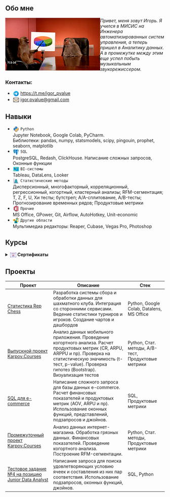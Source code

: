 ## Обо мне 
<img align="right" src="images/monkeys.gif" style="float: left; margin-left: 30; margin-bottom: 30;" width="300">
<i>Привет, меня зовут Игорь. Я учился в МИСИС на Инженера автоматизированных систем управления, а теперь пришел в Аналитику данных. А в промежутке между этим еще успел побыть музыкальным звукорежиссером.</i>

### Контакты:
*  <img src="images/icons/tg.png" align="absmiddle" width="20"> https://t.me/igor_pvalue
*  <img src="images/icons/mail.png" align="absmiddle" width="20"> igor.pvalue@gmail.com

## Навыки

* <img src="images/icons/python2.png" align="absmiddle" width="20"> `Python` <br>
Jupyter Notebook, Google Colab, PyCharm. <br>
Библиотеки: pandas, numpy, statsmodels, scipy, pingouin, prophet, seaborn, matplotlib <br>
* <img src="images/icons/sql.png" align="absmiddle" width="20"> `SQL` <br>
PostgreSQL, Redash, ClickHouse. Написание сложных запросов, Оконные функции <br>
* <img src="images/icons/BI2.png" align="absmiddle" width="20"> `BI-системы` <br>
Tableau, DataLens, Looker <br>
* <img src="images/icons/stats.png" align="absmiddle" width="20"> `Статистические методы` <br>
Дисперсионный, многофакторный, корреляционный, регрессионный, когортный, кластерный анализы; RFM-сегментация; T, Z, F, U, Хи тесты; бутстреп; A/A-сплитование, A/B-тесты; Прогнозирование временных рядов; Продуктовые метрики <br>
* <img src="images/icons/pc.png" align="absmiddle" width="20"> `Прочие` <br>
MS Office, GPower, Git, Airflow, AutoHotkey, Unit-economic<br> 
* <img src="images/icons/multimedia.png" align="absmiddle" width="20"> `Другие области` <br>
Мультимедиа редакторы: Reaper, Cubase, Vegas Pro, Photoshop <br>

## Курсы 
<details>	
 <summary><b><img src="images/icons/diplom.png" align="absmiddle" width="20"> Сертификаты </b></summary>

<img src="images/DA.jpg" alt="sert1" width="400"> <img src="images/SQL.jpg" alt="sert2" width="400"> 
<img src="images/BI.jpg" alt="sert3" width="400"> <img src="images/Stats.jpg" alt="sert4" width="400"> 
</details>	

## Проекты

| Проект | Описание | Стек |
|----------------|-----------------|-----------------|
|[Статистика Rep Chess](https://github.com/igor-turkin/repchess-project)|Разработка системы сбора и обработки данных для шахматного клуба. Интеграция со сторонними сервисами. Ведение статистики турниров и игроков. Создание чартов и дашбордов|Python, Google Colab, Datalens, MS Office|
|[Выпускной проект Karpov.Courses](https://github.com/igor-turkin/karpov_exam)|Анализ данных мобильного приложения. Проведение когортного анализа. Расчет продуктовых метрик (CR, ARPU, ARPPU и пр). Проверка на статистическую значимость (t-тест, p-value). Проверка гипотез (Bootstrap). Визуализация тестов|Python, Стат. методы, A/B-тест, Продуктовые метрики|
|[SQL для e-commerce](https://github.com/igor-turkin/prod-tasks_1)|Написание сложного запроса для базы данных e-commerce. Расчет финансовых показателей и продуктовых метрик (AOV, ARPU и пр). Использование оконных функций, представлений, подзапросов и джойнов.|SQL, Продуктовые метрики|
|[Промежуточный проект Karpov.Courses](https://github.com/igor-turkin/first_project)|Анализ данных интернет-магазина. Обработка грязных данных. Финансовых показателей. Проведение когортного анализа. Построение RFM-сегментации.|Python, Стат. методы, Продуктовые метрики|
|[Тестовое задание №4 на позицию Junior Data Analyst](https://github.com/igor-turkin/test_task_4)|Написание запроса для поиска удовлетворяющих условию ячеек и составления из них пар соответствия. Использование подзапросов, оконных функций, джойнов.|SQL, Python|

